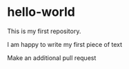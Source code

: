 # hello-world
This is my first repository. 

I am happy to write my first piece of text

Make an additional pull request
